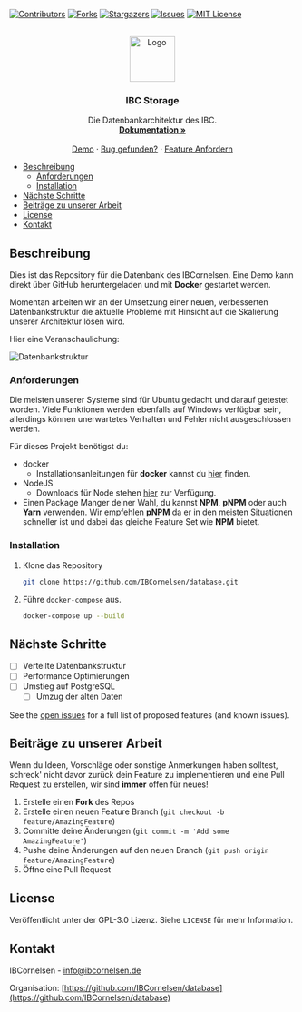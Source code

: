 [![Contributors][contributors-shield]][contributors-url]
[![Forks][forks-shield]][forks-url]
[![Stargazers][stars-shield]][stars-url]
[![Issues][issues-shield]][issues-url]
[![MIT License][license-shield]][license-url]

<!-- PROJECT LOGO -->
<br />
<div align="center">
  <a href="https://github.com/IBCornelsen/database">
    <img src="images/logo.png" alt="Logo" width="80" height="80">
  </a>

<h3 align="center">IBC Storage</h3>

  <p align="center">
    Die Datenbankarchitektur des IBC.
    <br />
    <a href="https://docs.ibcornelsen.de/storage/"><strong>Dokumentation »</strong></a>
    <br />
    <br />
    <a href="https://github.com/IBCornelsen/database">Demo</a>
    ·
    <a href="https://github.com/IBCornelsen/database/issues">Bug gefunden?</a>
    ·
    <a href="https://github.com/IBCornelsen/database/issues">Feature Anfordern</a>
  </p>
</div>

- [Beschreibung](#beschreibung)
	- [Anforderungen](#anforderungen)
	- [Installation](#installation)
- [Nächste Schritte](#nächste-schritte)
- [Beiträge zu unserer Arbeit](#beiträge-zu-unserer-arbeit)
- [License](#license)
- [Kontakt](#kontakt)


## Beschreibung

Dies ist das Repository für die Datenbank des IBCornelsen. Eine Demo kann direkt über GitHub heruntergeladen und mit **Docker** gestartet werden.

Momentan arbeiten wir an der Umsetzung einer neuen, verbesserten Datenbankstruktur die aktuelle Probleme mit Hinsicht auf die Skalierung unserer Architektur lösen wird.

Hier eine Veranschaulichung:

![Datenbankstruktur](images/struktur.png)

### Anforderungen

Die meisten unserer Systeme sind für Ubuntu gedacht und darauf getestet worden. Viele Funktionen werden ebenfalls auf Windows verfügbar sein, allerdings können unerwartetes Verhalten und Fehler nicht ausgeschlossen werden.

Für dieses Projekt benötigst du:

* docker
  * Installationsanleitungen für **docker** kannst du [hier](https://docs.docker.com/engine/install/) finden.
* NodeJS
  * Downloads für Node stehen [hier](https://nodejs.org/en) zur Verfügung.
* Einen Package Manger deiner Wahl, du kannst **NPM**, **pNPM** oder auch **Yarn** verwenden. Wir empfehlen **pNPM** da er in den meisten Situationen schneller ist und dabei das gleiche Feature Set wie **NPM** bietet.

### Installation

1. Klone das Repository

   ```sh
   git clone https://github.com/IBCornelsen/database.git
   ```

2. Führe `docker-compose` aus.

   ```bash
   docker-compose up --build
   ```

## Nächste Schritte

* [ ] Verteilte Datenbankstruktur
* [ ] Performance Optimierungen
* [ ] Umstieg auf PostgreSQL
  * [ ] Umzug der alten Daten

See the [open issues](https://github.com/IBCornelsen/database/issues) for a full list of proposed features (and known issues).

## Beiträge zu unserer Arbeit

Wenn du Ideen, Vorschläge oder sonstige Anmerkungen haben solltest, schreck' nicht davor zurück dein Feature zu implementieren und eine Pull Request zu erstellen, wir sind **immer** offen für neues!

1. Erstelle einen **Fork** des Repos
2. Erstelle einen neuen Feature Branch (`git checkout -b feature/AmazingFeature`)
3. Committe deine Änderungen (`git commit -m 'Add some AmazingFeature'`)
4. Pushe deine Änderungen auf den neuen Branch (`git push origin feature/AmazingFeature`)
5. Öffne eine Pull Request

## License

Veröffentlicht unter der GPL-3.0 Lizenz. Siehe `LICENSE` für mehr Information.

## Kontakt

IBCornelsen - [info@ibcornelsen.de](mailto://info@ibcornelsen.de)

Organisation: [https://github.com/IBCornelsen/database](https://github.com/IBCornelsen/database)

[contributors-shield]: https://img.shields.io/github/contributors/IBCornelsen/database.svg?style=for-the-badge
[contributors-url]: https://github.com/IBCornelsen/database/graphs/contributors
[forks-shield]: https://img.shields.io/github/forks/IBCornelsen/database.svg?style=for-the-badge
[forks-url]: https://github.com/IBCornelsen/database/network/members
[stars-shield]: https://img.shields.io/github/stars/IBCornelsen/database.svg?style=for-the-badge
[stars-url]: https://github.com/IBCornelsen/database/stargazers
[issues-shield]: https://img.shields.io/github/issues/IBCornelsen/database.svg?style=for-the-badge
[issues-url]: https://github.com/IBCornelsen/database/issues
[license-shield]: https://img.shields.io/github/license/IBCornelsen/database.svg?style=for-the-badge
[license-url]: https://github.com/IBCornelsen/database/blob/master/LICENSE
